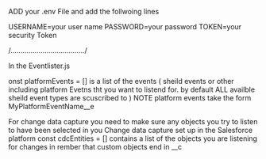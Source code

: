 ADD your .env File and add the follwoing lines

USERNAME=your user name
PASSWORD=your password
TOKEN=your security Token

/...................................../


In the Eventlister.js

onst platformEvents = []   is a list of the events ( sheild events or other including platform Evetns tht you want to listend for. by default ALL availble sheild event types are scuscribed to )
NOTE   platform events take the form MyPlatformEventName__e

For change data capture you need to make sure any objects you try to listen to have been selected in you Change data capture set up in the Salesforce platform
const cdcEntities = []  contains a list of the objects you are listening for changes in rember that custom objects end in __c 
